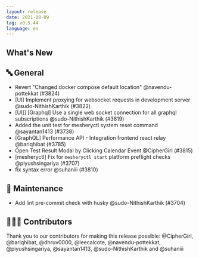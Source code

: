 ```yaml
---
layout: release
date: 2021-08-09
tag: v0.5.44
language: en
---
```


## What's New
## 🔤 General
- Revert "Changed docker compose default location" @navendu-pottekkat (#3824)
- [UI] Implement proxying for websocket requests in development server @sudo-NithishKarthik (#3822)
- [UI]] [Graphql] Use a single web socket connection for all graphql subscriptions @sudo-NithishKarthik (#3819)
- Added the unit test for mesheryctl system reset command @sayantan1413 (#3738)
- [GraphQL] Performance API - Integration frontend react relay @bariqhibat (#3785)
- Open Test Result Modal by Clicking Calendar Event @CipherGirl (#3815)
- [mesheryctl] Fix for `mesheryctl start` platform preflight checks @piyushsingariya (#3707)
- fix syntax error @suhaniii (#3810)

## 🧰 Maintenance

- Add lint pre-commit check with husky @sudo-NithishKarthik (#3704)

## 👨🏽‍💻 Contributors

Thank you to our contributors for making this release possible:
@CipherGirl, @bariqhibat, @dhruv0000, @leecalcote, @navendu-pottekkat, @piyushsingariya, @sayantan1413, @sudo-NithishKarthik and @suhaniii
